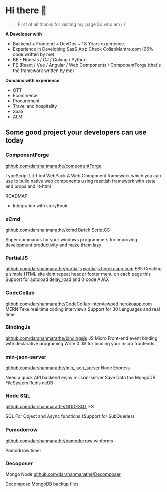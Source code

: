 # Hi there 👋

> First of all thanks for visiting my page 
>  So who am i ?

**A Developer with**

 - Backend + Frontend + DevOps +  18 Years experience.
 - Experience in Developing SaaS App Check CollabMantra.com (95% code written by me)
 - BE - NodeJs / C# / Golang / Python
 - FE (React / Vue / Angular / Web Components / ComponentForge (that's the framework written by me)


**Domains with experience** 
	
 - OTT  	
 - Ecommerce  	
 - Procurement  	
 - Travel and hospitality  	
 - SaaS  	
 - ALM

## Some good project your developers can use today

### ComponentForge

[github.com/darshanmarathe/componentForge](https://github.com/darshanmarathe/componentForge)

TypeScript Lit-html WebPack
A Web Component framework which you can use to build native web components using reactish framework with state and props and lit-html

ROADMAP 
 * Integration with storyBook

### xCmd
github.com/darshanmarathe/xcmd
Batch
ScriptCS

Super commands for your windows programmers for improving development productivity and make them lazy


### PartialJS
[github.com/darshanmarathe/partialjs](https://github.com/darshanmarathe/partialjs)
[partialjs.herokuapp.com](https://partialjs.herokuapp.com)
ES5
Creating a simple HTML site dont repeat header footer menu on each page this
Support for autoload delay_load and 0 code AJAX

### CodeCollab
[github.com/darshanmarathe/CodeCollab](https://github.com/darshanmarathe/CodeCollab)
[interviewpad.herokuapp.com](https://interviewpad.herokuapp.com)
MERN
Take real time coding interviews
Support for 30 Languages and real time

### BindingJs
[github.com/darshanmarathe/bindingsjs](https://github.com/darshanmarathe/bindingsjs)
JS
Micro Front-end event binding with declarative programing
Write 0 JS for binding your micro frontends


### min-json-server
[github.com/darshanmarathe/min_json_server](https://github.com/darshanmarathe/min_json_server)
Node Express

Need a quick API backend enjoy m-json-server
Save Data too
MongoDB
FileSystem
Redis
neDB


### Node SQL
[github.com/darshanmarathe/NODESQL](https://github.com/darshanmarathe/NODESQL)
ES

SQL For Object and Async functions
(Support for SubQueries)


### Pomodorrow
[github.com/darshanmarathe/pomodorrow](https://github.com/darshanmarathe/pomodorrow)
winforms

Pomodrrow timer


### Decoposer
Mongo Node
[github.com/darshanmarathe/Decomposer](https://github.com/darshanmarathe/Decomposer)

Decompose MongoDB backup files

